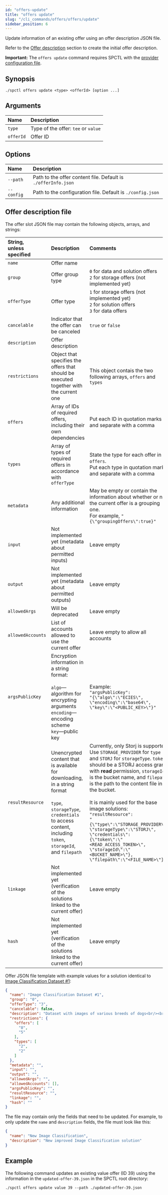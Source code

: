 ```yaml
---
id: "offers-update"
title: "offers update"
slug: "/cli_commands/offers/offers/update"
sidebar_position: 6
---
```


Update information of an existing offer using an offer description JSON file.

Refer to the [Offer description](/developers/cli_guides/providers_offers#offer-description) section to create the initial offer description.

**Important:** The `offers update` command requires SPCTL with the [provider configuration file]((/developers/cli_guides/configure#for-offer-providers)).

## Synopsis

```
./spctl offers update <type> <offerId> [option ...]
```

## Arguments

| **Name** | **Description**                 |
|:---------|:--------------------------------|
| `type`   | Type of the offer: `tee` or `value` |
| `offerId`     | Offer ID  |

## Options

| **Name** | **Description**                |
|:--------------------|:-------------------------------|
| `--path`            |Path to the offer content file. Default is `./offerInfo.json`|
| `--config`          |Path to the configuration file. Default is `./config.json`|


## Offer description file

The offer slot JSON file may contain the following objects, arrays, and strings:

|**String,<br/>unless specified**|**Description**|**Comments** |
|:-|:-|:-|
|`name`|Offer name ||
|`group` |Offer group type| `0` for data and solution offers<br/>`2` for storage offers (not implemented yet)|
|`offerType`       |Offer type  | `1` for storage offers (not implemented yet)<br/>`2` for solution offers<br/>`3` for data offers |
|`cancelable`      |Indicator that the offer can be canceled | `true` or `false` |
|`description`     |Offer description  ||
|`restrictions`    |Object that specifies the offers that should be executed together with the current one|This object contais the two following arrays, `offers` and `types`|
|`offers`|Array of IDs of required offers, including their own dependencies|Put each ID in quotation marks and separate with a comma|
|`types`|Array of types of required offers in accordance with `offerType`|State the type for each offer in `offers`.<br/>Put each type in quotation marks and separate with a comma|
| `metadata`        |Any additional information  | May be empty or contain the information about whether or not the current offer is a grouping one.<br/>For example, `"{\"groupingOffers\":true}"`  |
| `input`           |Not implemented yet (metadata about permitted inputs)  |Leave empty|
| `output`          |Not implemented yet (metadata about permitted outputs)|Leave empty |
| `allowedArgs`     |Will be deprecated |Leave empty |
| `allowedAccounts` |List of accounts allowed to use the current offer|Leave empty to allow all accounts|
| `argsPublicKey`   |Encryption information in a string format:<br/><br/>`algo`—algorithm for encrypting arguments<br/>`encoding`—encoding scheme<br/>`key`—public key | Example:<br/>`"argsPublicKey":`<br/>`"{\"algo\":\"ECIES\",`<br/>`\"encoding\":\"base64\",`<br/>`\"key\":\"<PUBLIC_KEY>\"}"`  |
| `resultResource`  | Unencrypted content that is available for downloading, in a string format<br/><br/>`type`, `storageType`, <br/>`credentials` to access content, including `token`, `storageId`, and `filepath` |Currently, only Storj is supported. Use `STORAGE_PROVIDER` for `type` and `STORJ` for `storageType`. `token` should be a STORJ access grant with **read** permission, `storageId` is the bucket name, and `filepath` is the path to the content file in the bucket.<br/><br/>It is mainly used for the base image solutions:<br/>`"resultResource":`<br/>`"{\"type\":\"STORAGE_PROVIDER\",`<br/>`\"storageType\":\"STORJ\",`<br/>`\"credentials\":`<br/>`{\"token\":\"<READ_ACCESS_TOKEN>\",`<br/>`\"storageId\":\"<BUCKET_NAME>\"},`<br/>`\"filepath\":\"<FILE_NAME>\"}"` |
| `linkage`         |Not implemented yet (verification of the solutions linked to the current offer)|Leave empty|
| `hash`            |Not implemented yet (verification of the solutions linked to the current offer)|Leave empty|

Offer JSON file template with example values for a solution identical to [Image Classification Dataset #1](https://marketplace.superprotocol.com/data?offer=offerId%3D18):

```json title="offer.json"
{
  "name": "Image Classification Dataset #1",
  "group": "0",
  "offerType": "3",
  "cancelable": false,
  "description": "Dataset with images of various breeds of dogs<br/><br/>This demo dataset is compatible with the Image Classification solution. Refer to the documentation for detailed instructions.",
  "restrictions": {
    "offers": [
      "8",
      "5"
    ],
    "types": [
      "2",
      "2"
    ]
  },
  "metadata": "",
  "input": "",
  "output": "",
  "allowedArgs": "",
  "allowedAccounts": [],
  "argsPublicKey": "",
  "resultResource": "",
  "linkage": "",
  "hash": ""
}
```

The file may contain only the fields that need to be updated. For example, to only update the `name` and `description` fields, the file must look like this:

```json
{
  "name": "New Image Classification",
  "description": "New improved Image Classification solution"
}
```

## Example

The following command updates an existing value offer (ID 39) using the information in the `updated-offer-39.json` in the SPCTL root directory:

```
./spctl offers update value 39 --path ./updated-offer-39.json
```